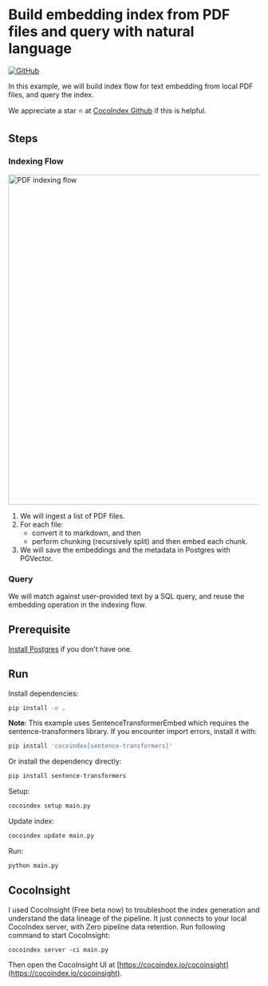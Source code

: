# Build embedding index from PDF files and query with natural language
[![GitHub](https://img.shields.io/github/stars/cocoindex-io/cocoindex?color=5B5BD6)](https://github.com/cocoindex-io/cocoindex)


In this example, we will build index flow for text embedding from local PDF files, and query the index.

We appreciate a star ⭐ at [CocoIndex Github](https://github.com/cocoindex-io/cocoindex) if this is helpful.

## Steps
### Indexing Flow

<img width="662" alt="PDF indexing flow" src="https://github.com/user-attachments/assets/5e132dd9-7120-4b28-bc57-88d6b5583ef4" />

1. We will ingest a list of PDF files.
2. For each file:
   - convert it to markdown, and then
   - perform chunking (recursively split) and then embed each chunk.
3. We will save the embeddings and the metadata in Postgres with PGVector.

### Query
We will match against user-provided text by a SQL query, and reuse the embedding operation in the indexing flow.



## Prerequisite
[Install Postgres](https://cocoindex.io/docs/getting_started/installation#-install-postgres) if you don't have one.

## Run

Install dependencies:

```bash
pip install -e .
```
**Note**: This example uses SentenceTransformerEmbed which requires the sentence-transformers library. If you encounter import errors, install it with:

  ```bash
  pip install 'cocoindex[sentence-transformers]'
  ```

  Or install the dependency directly:

  ```bash
  pip install sentence-transformers
  ```

Setup:

```bash
cocoindex setup main.py
```

Update index:

```bash
cocoindex update main.py
```

Run:

```bash
python main.py
```

## CocoInsight
I used CocoInsight (Free beta now) to troubleshoot the index generation and understand the data lineage of the pipeline. It just connects to your local CocoIndex server, with Zero pipeline data retention. Run following command to start CocoInsight:

```
cocoindex server -ci main.py
```

Then open the CocoInsight UI at [https://cocoindex.io/cocoinsight](https://cocoindex.io/cocoinsight).
